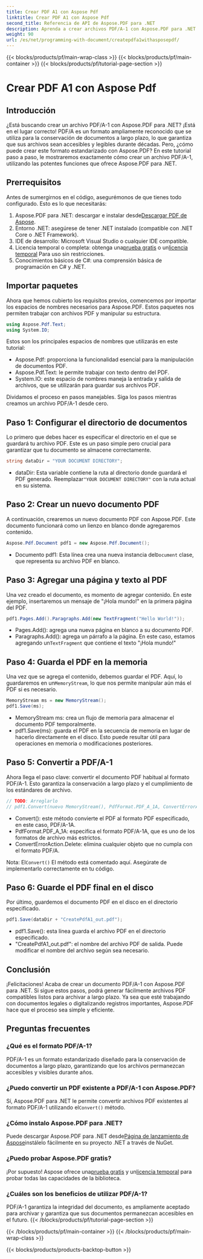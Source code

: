 ```yaml
---
title: Crear PDF A1 con Aspose Pdf
linktitle: Crear PDF A1 con Aspose Pdf
second_title: Referencia de API de Aspose.PDF para .NET
description: Aprenda a crear archivos PDF/A-1 con Aspose.PDF para .NET en este tutorial detallado. Guía paso a paso con ejemplos de código y explicaciones.
weight: 90
url: /es/net/programming-with-document/createpdfa1withasposepdf/
---
```


{{< blocks/products/pf/main-wrap-class >}}
{{< blocks/products/pf/main-container >}}
{{< blocks/products/pf/tutorial-page-section >}}

# Crear PDF A1 con Aspose Pdf

## Introducción

¿Está buscando crear un archivo PDF/A-1 con Aspose.PDF para .NET? ¡Está en el lugar correcto! PDF/A es un formato ampliamente reconocido que se utiliza para la conservación de documentos a largo plazo, lo que garantiza que sus archivos sean accesibles y legibles durante décadas. Pero, ¿cómo puede crear este formato estandarizado con Aspose.PDF? En este tutorial paso a paso, le mostraremos exactamente cómo crear un archivo PDF/A-1, utilizando las potentes funciones que ofrece Aspose.PDF para .NET.

## Prerrequisitos

Antes de sumergirnos en el código, asegurémonos de que tienes todo configurado. Esto es lo que necesitarás:

1.  Aspose.PDF para .NET: descargar e instalar desde[Descargar PDF de Aspose](https://releases.aspose.com/pdf/net/).
2. Entorno .NET: asegúrese de tener .NET instalado (compatible con .NET Core o .NET Framework).
3. IDE de desarrollo: Microsoft Visual Studio o cualquier IDE compatible.
4. Licencia temporal o completa: obtenga una[prueba gratis](https://releases.aspose.com/) o un[licencia temporal](https://purchase.aspose.com/temporary-license/) Para uso sin restricciones.
5. Conocimientos básicos de C#: una comprensión básica de programación en C# y .NET.

## Importar paquetes

Ahora que hemos cubierto los requisitos previos, comencemos por importar los espacios de nombres necesarios para Aspose.PDF. Estos paquetes nos permiten trabajar con archivos PDF y manipular su estructura.

```csharp
using Aspose.Pdf.Text;
using System.IO;
```

Estos son los principales espacios de nombres que utilizarás en este tutorial:
- Aspose.Pdf: proporciona la funcionalidad esencial para la manipulación de documentos PDF.
- Aspose.Pdf.Text: le permite trabajar con texto dentro del PDF.
- System.IO: este espacio de nombres maneja la entrada y salida de archivos, que se utilizarán para guardar sus archivos PDF.

Dividamos el proceso en pasos manejables. Siga los pasos mientras creamos un archivo PDF/A-1 desde cero.

## Paso 1: Configurar el directorio de documentos

Lo primero que debes hacer es especificar el directorio en el que se guardará tu archivo PDF. Este es un paso simple pero crucial para garantizar que tu documento se almacene correctamente.

```csharp
string dataDir = "YOUR DOCUMENT DIRECTORY";
```

- dataDir: Esta variable contiene la ruta al directorio donde guardará el PDF generado. Reemplazar`"YOUR DOCUMENT DIRECTORY"` con la ruta actual en su sistema.

## Paso 2: Crear un nuevo documento PDF

A continuación, crearemos un nuevo documento PDF con Aspose.PDF. Este documento funcionará como un lienzo en blanco donde agregaremos contenido.

```csharp
Aspose.Pdf.Document pdf1 = new Aspose.Pdf.Document();
```

-  Documento pdf1: Esta línea crea una nueva instancia del`Document` clase, que representa su archivo PDF en blanco.

## Paso 3: Agregar una página y texto al PDF

Una vez creado el documento, es momento de agregar contenido. En este ejemplo, insertaremos un mensaje de "¡Hola mundo!" en la primera página del PDF.

```csharp
pdf1.Pages.Add().Paragraphs.Add(new TextFragment("Hello World!"));
```

- Pages.Add(): agrega una nueva página en blanco a su documento PDF.
-  Paragraphs.Add(): agrega un párrafo a la página. En este caso, estamos agregando un`TextFragment` que contiene el texto "¡Hola mundo!"

## Paso 4: Guarda el PDF en la memoria

 Una vez que se agrega el contenido, debemos guardar el PDF. Aquí, lo guardaremos en un`MemoryStream`, lo que nos permite manipular aún más el PDF si es necesario.

```csharp
MemoryStream ms = new MemoryStream();
pdf1.Save(ms);
```

- MemoryStream ms: crea un flujo de memoria para almacenar el documento PDF temporalmente.
- pdf1.Save(ms): guarda el PDF en la secuencia de memoria en lugar de hacerlo directamente en el disco. Esto puede resultar útil para operaciones en memoria o modificaciones posteriores.

## Paso 5: Convertir a PDF/A-1

Ahora llega el paso clave: convertir el documento PDF habitual al formato PDF/A-1. Esto garantiza la conservación a largo plazo y el cumplimiento de los estándares de archivo.

```csharp
// TODO: Arreglarlo
// pdf1.Convert(nuevo MemoryStream(), PdfFormat.PDF_A_1A, ConvertErrorAction.Delete);
```

- Convert(): este método convierte el PDF al formato PDF especificado, en este caso, PDF/A-1A.
- PdfFormat.PDF_A_1A: especifica el formato PDF/A-1A, que es uno de los formatos de archivo más estrictos.
- ConvertErrorAction.Delete: elimina cualquier objeto que no cumpla con el formato PDF/A.

 Nota: El`Convert()` El método está comentado aquí. Asegúrate de implementarlo correctamente en tu código.

## Paso 6: Guarde el PDF final en el disco

Por último, guardemos el documento PDF en el disco en el directorio especificado.

```csharp
pdf1.Save(dataDir + "CreatePdfA1_out.pdf");
```

- pdf1.Save(): esta línea guarda el archivo PDF en el directorio especificado.
- "CreatePdfA1_out.pdf": el nombre del archivo PDF de salida. Puede modificar el nombre del archivo según sea necesario.

## Conclusión

¡Felicitaciones! Acaba de crear un documento PDF/A-1 con Aspose.PDF para .NET. Si sigue estos pasos, podrá generar fácilmente archivos PDF compatibles listos para archivar a largo plazo. Ya sea que esté trabajando con documentos legales o digitalizando registros importantes, Aspose.PDF hace que el proceso sea simple y eficiente.

## Preguntas frecuentes

### ¿Qué es el formato PDF/A-1?  
PDF/A-1 es un formato estandarizado diseñado para la conservación de documentos a largo plazo, garantizando que los archivos permanezcan accesibles y visibles durante años.

### ¿Puedo convertir un PDF existente a PDF/A-1 con Aspose.PDF?  
 Sí, Aspose.PDF para .NET le permite convertir archivos PDF existentes al formato PDF/A-1 utilizando el`Convert()` método.

### ¿Cómo instalo Aspose.PDF para .NET?  
 Puede descargar Aspose.PDF para .NET desde[Página de lanzamiento de Aspose](https://releases.aspose.com/pdf/net/)instálelo fácilmente en su proyecto .NET a través de NuGet.

### ¿Puedo probar Aspose.PDF gratis?  
 ¡Por supuesto! Aspose ofrece una[prueba gratis](https://releases.aspose.com/) y un[licencia temporal](https://purchase.aspose.com/temporary-license/) para probar todas las capacidades de la biblioteca.

### ¿Cuáles son los beneficios de utilizar PDF/A-1?  
PDF/A-1 garantiza la integridad del documento, es ampliamente aceptado para archivar y garantiza que sus documentos permanezcan accesibles en el futuro.
{{< /blocks/products/pf/tutorial-page-section >}}

{{< /blocks/products/pf/main-container >}}
{{< /blocks/products/pf/main-wrap-class >}}

{{< blocks/products/products-backtop-button >}}
